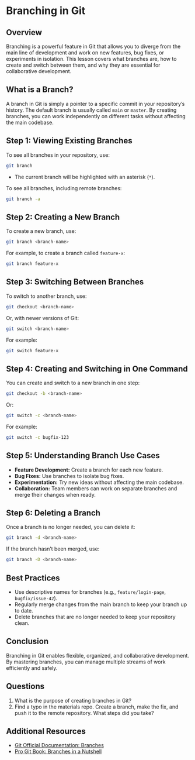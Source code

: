 # Branching in Git

## Overview
Branching is a powerful feature in Git that allows you to diverge from the main line of development and work on new features, bug fixes, or experiments in isolation. This lesson covers what branches are, how to create and switch between them, and why they are essential for collaborative development.

## What is a Branch?
A branch in Git is simply a pointer to a specific commit in your repository’s history. The default branch is usually called `main` or `master`. By creating branches, you can work independently on different tasks without affecting the main codebase.

## Step 1: Viewing Existing Branches

To see all branches in your repository, use:
```bash
git branch
```
- The current branch will be highlighted with an asterisk (`*`).

To see all branches, including remote branches:
```bash
git branch -a
```

## Step 2: Creating a New Branch

To create a new branch, use:
```bash
git branch <branch-name>
```
For example, to create a branch called `feature-x`:
```bash
git branch feature-x
```

## Step 3: Switching Between Branches

To switch to another branch, use:
```bash
git checkout <branch-name>
```
Or, with newer versions of Git:
```bash
git switch <branch-name>
```
For example:
```bash
git switch feature-x
```

## Step 4: Creating and Switching in One Command

You can create and switch to a new branch in one step:
```bash
git checkout -b <branch-name>
```
Or:
```bash
git switch -c <branch-name>
```
For example:
```bash
git switch -c bugfix-123
```

## Step 5: Understanding Branch Use Cases

- **Feature Development:** Create a branch for each new feature.
- **Bug Fixes:** Use branches to isolate bug fixes.
- **Experimentation:** Try new ideas without affecting the main codebase.
- **Collaboration:** Team members can work on separate branches and merge their changes when ready.

## Step 6: Deleting a Branch

Once a branch is no longer needed, you can delete it:
```bash
git branch -d <branch-name>
```
If the branch hasn’t been merged, use:
```bash
git branch -D <branch-name>
```

## Best Practices

- Use descriptive names for branches (e.g., `feature/login-page`, `bugfix/issue-42`).
- Regularly merge changes from the main branch to keep your branch up to date.
- Delete branches that are no longer needed to keep your repository clean.

## Conclusion

Branching in Git enables flexible, organized, and collaborative development. By mastering branches, you can manage multiple streams of work efficiently and safely.

## Questions
1. What is the purpose of creating branches in Git?
2. Find a typo in the materials repo. Create a branch, make the fix, and push it to the remote repository. What steps did you take?

## Additional Resources

- [Git Official Documentation: Branches](https://git-scm.com/docs/git-branch)
- [Pro Git Book: Branches in a Nutshell](https://git-scm.com/book/en/v2/Git-Branching-Branches-in-a-Nutshell)
